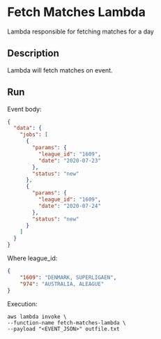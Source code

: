 # Fetch Matches Lambda

Lambda responsible for fetching matches for a day

## Description

Lambda will fetch matches on event.

## Run

Event body:
```json
{
  "data": {
    "jobs": [
      {
        "params": {
          "league_id": "1609",
          "date": "2020-07-23"
        },
        "status": "new"
      },
      {
        "params": {
          "league_id": "1609",
          "date": "2020-07-24"
        },
        "status": "new"
      }
    ]
  }
}
```

Where league_id:
```json
{
    "1609": "DENMARK, SUPERLIGAEN",
    "974": "AUSTRALIA, ALEAGUE"
}
```

Execution:
```
aws lambda invoke \
--function-name fetch-matches-lambda \
--payload "<EVENT_JSON>" outfile.txt
```